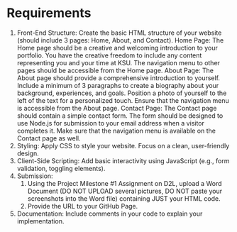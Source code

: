 
# Requirements
1. Front-End Structure: Create the basic HTML structure of your website (should include 3 pages: Home, About, and Contact).
    Home Page:
        The Home page should be a creative and welcoming introduction to your portfolio.
        You have the creative freedom to include any content representing you and your time at KSU.
        The navigation menu to other pages should be accessible from the Home page.
    About Page:
        The About page should provide a comprehensive introduction to yourself.
        Include a minimum of 3 paragraphs to create a biography about your background, experiences, and goals.
        Position a photo of yourself to the left of the text for a personalized touch.
        Ensure that the navigation menu is accessible from the About page.
    Contact Page:
        The Contact page should contain a simple contact form.
        The form should be designed to use Node.js for submission to your email address when a visitor completes it.
        Make sure that the navigation menu is available on the Contact page as well.
2. Styling: Apply CSS to style your website. Focus on a clean, user-friendly design.
3. Client-Side Scripting: Add basic interactivity using JavaScript (e.g., form validation, toggling elements).
4. Submission:
    1) Using the Project Milestone #1 Assignment on D2L, upload a Word Document (DO NOT UPLOAD several pictures, DO NOT paste your screenshots into the Word file) containing JUST your HTML code. 
    2) Provide the URL to your GitHub Page. 
5. Documentation: Include comments in your code to explain your implementation.